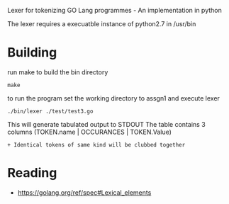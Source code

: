 

Lexer for tokenizing GO Lang programmes - An implementation in python

The lexer requires  a execuatble instance of python2.7 in /usr/bin 


Building
=========
run make to build the bin directory

	make

to run the program set the working directory to assgn1 and execute lexer

	./bin/lexer ./test/test3.go

This will generate tabulated output to STDOUT
The table contains 3 columns (TOKEN.name | OCCURANCES | TOKEN.Value)


	+ Identical tokens of same kind will be clubbed together

Reading
========

 + https://golang.org/ref/spec#Lexical_elements